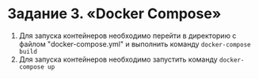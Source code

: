 # Задание 3. «Docker Compose»


1. Для запуска контейнеров необходимо перейти в директорию с файлом "docker-compose.yml" и выполнить команду 
```docker-compose build```
2. Для запуска контейнеров необходимо запустить команду ```docker-compose up```
